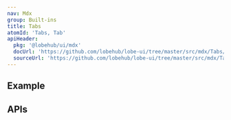 ```yaml
---
nav: Mdx
group: Built-ins
title: Tabs
atomId: 'Tabs, Tab'
apiHeader:
  pkg: '@lobehub/ui/mdx'
  docUrl: 'https://github.com/lobehub/lobe-ui/tree/master/src/mdx/Tabs/index.md'
  sourceUrl: 'https://github.com/lobehub/lobe-ui/tree/master/src/mdx/Tabs/index.tsx'
---
```


## Example

<code src="./demos/index.tsx" ></code>

## APIs

<API></API>
